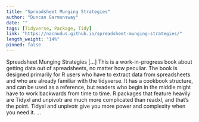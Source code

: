 ```yaml
---
title: "Spreadsheet Munging Strategies"
author: "Duncan Garmonsway"
date: ""
tags: [Tidyverse, Package, Tidy]
link: "https://nacnudus.github.io/spreadsheet-munging-strategies/"
length_weight: "14%"
pinned: false
---
```


Spreadsheet Munging Strategies [...] This is a work-in-progress book about getting data out of spreadsheets, no
matter how peculiar. The book is designed primarily for R users who have to
extract data from spreadsheets and who are already familiar with the
tidyverse. It has a cookbook structure, and can be
used as a reference, but readers who begin in the middle might have to work
backwards from time to time. R packages that feature heavily are Tidyxl and unpivotr are much more complicated than readxl, and that’s the point.
Tidyxl and unpivotr give you more power and complexity when you need it. ...
